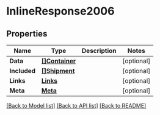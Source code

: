 # InlineResponse2006

## Properties

Name | Type | Description | Notes
------------ | ------------- | ------------- | -------------
**Data** | [**[]Container**](container.md) |  | [optional] 
**Included** | [**[]Shipment**](shipment.md) |  | [optional] 
**Links** | [**Links**](links.md) |  | [optional] 
**Meta** | [**Meta**](meta.md) |  | [optional] 

[[Back to Model list]](../README.md#documentation-for-models) [[Back to API list]](../README.md#documentation-for-api-endpoints) [[Back to README]](../README.md)


